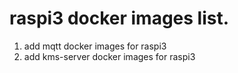 # raspi3 docker images list.
1. add mqtt docker images for raspi3
2. add kms-server docker images for raspi3

